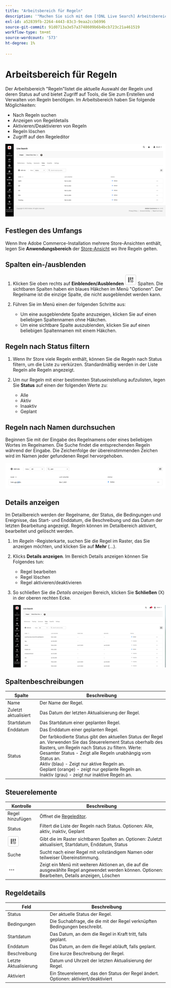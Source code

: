 ```yaml
---
title: "Arbeitsbereich für Regeln"
description: '"Machen Sie sich mit dem [!DNL Live Search] Arbeitsbereich "Regeln".'
exl-id: a52839fb-2264-4443-83c3-9eaa2ccb6996
source-git-commit: 91d0713a3e57a3748609b6b4bcb723c21a461519
workflow-type: tm+mt
source-wordcount: '573'
ht-degree: 1%

---
```


# Arbeitsbereich für Regeln

Der Arbeitsbereich &quot;Regeln&quot;listet die aktuelle Auswahl der Regeln und deren Status auf und bietet Zugriff auf Tools, die Sie zum Erstellen und Verwalten von Regeln benötigen. Im Arbeitsbereich haben Sie folgende Möglichkeiten:

* Nach Regeln suchen
* Anzeigen von Regeldetails
* Aktivieren/Deaktivieren von Regeln
* Regeln löschen
* Zugriff auf den Regeleditor

![Arbeitsbereich für Regeln](assets/rules-workspace.png)

## Festlegen des Umfangs

Wenn Ihre Adobe Commerce-Installation mehrere Store-Ansichten enthält, legen Sie **Anwendungsbereich** der [Store-Ansicht](https://experienceleague.adobe.com/docs/commerce-admin/start/setup/websites-stores-views.html#scope-settings) wo Ihre Regeln gelten.

## Spalten ein-/ausblenden

1. Klicken Sie oben rechts auf **Einblenden/Ausblenden** ![Spaltenauswahl](assets/btn-show-hide-columns.png) Spalten.
Die sichtbaren Spalten haben ein blaues Häkchen im Menü &quot;Optionen&quot;. Der Regelname ist die einzige Spalte, die nicht ausgeblendet werden kann.

1. Führen Sie im Menü einen der folgenden Schritte aus:

   * Um eine ausgeblendete Spalte anzuzeigen, klicken Sie auf einen beliebigen Spaltennamen ohne Häkchen.
   * Um eine sichtbare Spalte auszublenden, klicken Sie auf einen beliebigen Spaltennamen mit einem Häkchen.

## Regeln nach Status filtern

1. Wenn Ihr Store viele Regeln enthält, können Sie die Regeln nach Status filtern, um die Liste zu verkürzen. Standardmäßig werden in der Liste Regeln alle Regeln angezeigt.

1. Um nur Regeln mit einer bestimmten Statuseinstellung aufzulisten, legen Sie **Status** auf einen der folgenden Werte zu:

   * Alle
   * Aktiv
   * Inaaktiv
   * Geplant

## Regeln nach Namen durchsuchen

Beginnen Sie mit der Eingabe des Regelnamens oder eines beliebigen Wortes im Regelnamen.
Die Suche findet die entsprechenden Regeln während der Eingabe. Die Zeichenfolge der übereinstimmenden Zeichen wird im Namen jeder gefundenen Regel hervorgehoben.

![Regeln - Suche nach Namen](assets/rules-workspace-search-name.png)

## Details anzeigen

Im Detailbereich werden der Regelname, der Status, die Bedingungen und Ereignisse, das Start- und Enddatum, die Beschreibung und das Datum der letzten Bearbeitung angezeigt. Regeln können im Detailbereich aktiviert, bearbeitet und gelöscht werden.

1. Im *Regeln* -Registerkarte, suchen Sie die Regel im Raster, das Sie anzeigen möchten, und klicken Sie auf **Mehr** (...).
1. Klicks **Details anzeigen**.
Im Bereich Details anzeigen können Sie Folgendes tun:

   * Regel bearbeiten
   * Regel löschen
   * Regel aktivieren/deaktivieren

1. So schließen Sie die *Details anzeigen* Bereich, klicken Sie **Schließen** (X) in der oberen rechten Ecke.

   ![Regel - Details](assets/rules-workspace-details.png)

## Spaltenbeschreibungen

| Spalte | Beschreibung |
|--- |--- |
| Name | Der Name der Regel. |
| Zuletzt aktualisiert | Das Datum der letzten Aktualisierung der Regel. |
| Startdatum | Das Startdatum einer geplanten Regel. |
| Enddatum | Das Enddatum einer geplanten Regel. |
| Status | Der farbkodierte Status gibt den aktuellen Status der Regel an. Verwenden Sie das Steuerelement Status oberhalb des Rasters, um Regeln nach Status zu filtern. Werte:<br />Gesamter Status - Zeigt alle Regeln unabhängig vom Status an.<br />Aktiv (blau) - Zeigt nur aktive Regeln an.<br />Geplant (orange) - zeigt nur geplante Regeln an.<br />Inaktiv (grau) - zeigt nur inaktive Regeln an. |

## Steuerelemente

| Kontrolle | Beschreibung |
|--- |--- |
| Regel hinzufügen | Öffnet die [Regeleditor](rules-add.md). |
| Status | Filtert die Liste der Regeln nach Status. Optionen: Alle, aktiv, inaktiv, Geplant |
| ![Spaltenauswahl](assets/btn-show-hide-columns.png) | Gibt die im Raster sichtbaren Spalten an. Optionen: Zuletzt aktualisiert, Startdatum, Enddatum, Status |
| Suche | Sucht nach einer Regel mit vollständigem Namen oder teilweiser Übereinstimmung. |
| ![Mehr Auswahl](assets/btn-more.png) | Zeigt ein Menü mit weiteren Aktionen an, die auf die ausgewählte Regel angewendet werden können. Optionen: Bearbeiten, Details anzeigen, Löschen |

## Regeldetails

| Feld | Beschreibung |
|--- |--- |
| Status | Der aktuelle Status der Regel. |
| Bedingungen | Die Suchabfrage, die die mit der Regel verknüpften Bedingungen beschreibt. |
| Startdatum | Das Datum, an dem die Regel in Kraft tritt, falls geplant. |
| Enddatum | Das Datum, an dem die Regel abläuft, falls geplant. |
| Beschreibung | Eine kurze Beschreibung der Regel. |
| Letzte Aktualisierung | Datum und Uhrzeit der letzten Aktualisierung der Regel. |
| Aktiviert | Ein Steuerelement, das den Status der Regel ändert. Optionen: aktiviert/deaktiviert |
